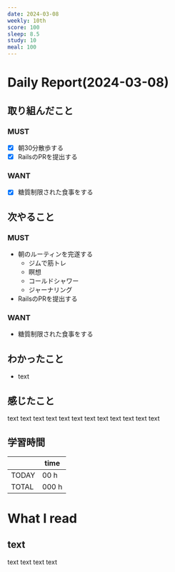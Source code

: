```yaml
---
date: 2024-03-08
weekly: 10th
score: 100
sleep: 8.5
study: 10
meal: 100
---
```

# Daily Report(2024-03-08)
## 取り組んだこと
### MUST
- [x] 朝30分散歩する
- [x] RailsのPRを提出する
### WANT
- [x] 糖質制限された食事をする
## 次やること
### MUST
- 朝のルーティンを完遂する
	- ジムで筋トレ
	- 瞑想
	- コールドシャワー
	- ジャーナリング
- RailsのPRを提出する
### WANT
- 糖質制限された食事をする
## わかったこと
- text
## 感じたこと
text text text text text text text text text text text text
## 学習時間
|       | time  | 
| ----- | ----- |
| TODAY | 00 h   |
| TOTAL | 000 h |
# What I read
## text 
text text text text